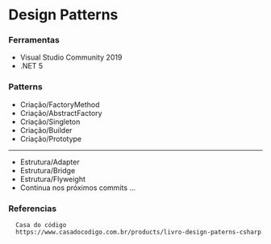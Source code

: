 # Design Patterns

### Ferramentas

  * Visual Studio Community 2019
  * .NET 5
  
### Patterns

  * Criação/FactoryMethod
  * Criação/AbstractFactory
  * Criação/Singleton
  * Criação/Builder
  * Criação/Prototype
  ---
  * Estrutura/Adapter
  * Estrutura/Bridge
  * Estrutura/Flyweight
  * Continua nos próximos commits ...

### Referencias
```
  Casa do código
  https://www.casadocodigo.com.br/products/livro-design-paterns-csharp
```